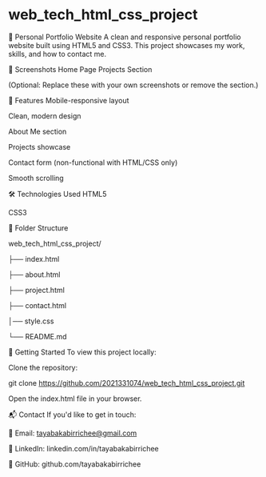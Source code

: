 # web_tech_html_css_project
💼 Personal Portfolio Website
A clean and responsive personal portfolio website built using HTML5 and CSS3. This project showcases my work, skills, and how to contact me.

📸 Screenshots
Home Page	Projects Section

(Optional: Replace these with your own screenshots or remove the section.)

🎯 Features
Mobile-responsive layout

Clean, modern design

About Me section

Projects showcase

Contact form (non-functional with HTML/CSS only)

Smooth scrolling 

🛠️ Technologies Used
HTML5

CSS3

📁 Folder Structure

web_tech_html_css_project/


├── index.html

├── about.html

├── project.html

├── contact.html

│── style.css

└── README.md

🚀 Getting Started
To view this project locally:

Clone the repository:

git clone https://github.com/2021331074/web_tech_html_css_project.git

Open the index.html file in your browser.

📬 Contact
If you'd like to get in touch:

📧 Email: tayabakabirrichee@gmail.com

💼 LinkedIn: linkedin.com/in/tayabakabirrichee

🐙 GitHub: github.com/tayabakabirrichee
